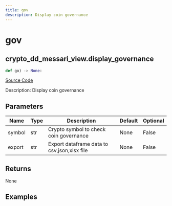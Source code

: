 ```yaml
---
title: gov
description: Display coin governance
---
```

# gov

## crypto_dd_messari_view.display_governance

```python
def go) -> None:
```
[Source Code](https://github.com/OpenBB-finance/OpenBBTerminal/tree/main/openbb_terminal/decorators.py#L589)

Description: Display coin governance

## Parameters

| Name | Type | Description | Default | Optional |
| ---- | ---- | ----------- | ------- | -------- |
| symbol | str | Crypto symbol to check coin governance | None | False |
| export | str | Export dataframe data to csv,json,xlsx file | None | False |

## Returns

None

## Examples

